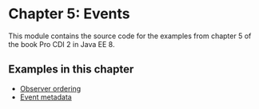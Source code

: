# Chapter 5: Events

This module contains the source code for the examples from chapter 5 of the book Pro CDI 2 in Java EE 8.

## Examples in this chapter

 * [Observer ordering](145-observer-ordering)
 * [Event metadata](147-event-metadata)